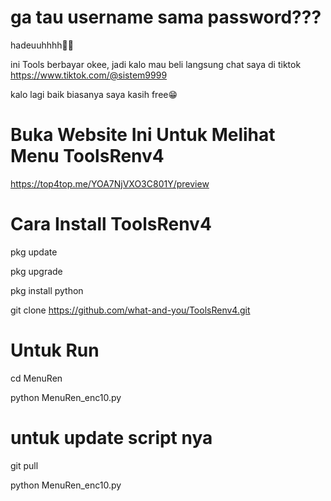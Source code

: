 # ga tau username sama password??? 

hadeuuhhhh🗿😒

ini Tools berbayar okee, jadi kalo mau beli langsung chat saya di tiktok https://www.tiktok.com/@sistem9999

kalo lagi baik biasanya saya kasih free😁


# Buka Website Ini Untuk Melihat Menu ToolsRenv4

https://top4top.me/YOA7NjVXO3C801Y/preview

# Cara Install ToolsRenv4

pkg update

pkg upgrade

pkg install python

git clone https://github.com/what-and-you/ToolsRenv4.git

# Untuk Run

cd MenuRen

python MenuRen_enc10.py

# untuk update script nya

git pull

python MenuRen_enc10.py
